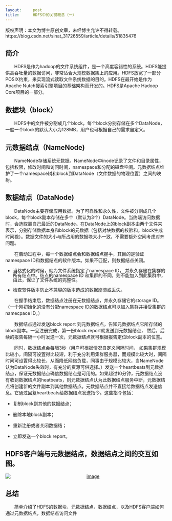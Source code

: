 ```yaml
---
layout:     post
title:      HDFS中的关键概念（一）
---
```

<div id="article_content" class="article_content clearfix csdn-tracking-statistics" data-pid="blog" data-mod="popu_307" data-dsm="post">
								<div class="article-copyright">
					版权声明：本文为博主原创文章，未经博主允许不得转载。					https://blog.csdn.net/sinat_31726559/article/details/51835476				</div>
								            <link rel="stylesheet" href="https://csdnimg.cn/release/phoenix/template/css/ck_htmledit_views-f76675cdea.css">
						<div class="htmledit_views" id="content_views">
                
<h2 dir="ltr" align="left"><span style="font-family:'WenQuanYi Zen Hei Sharp';"><span lang="zh-cn" xml:lang="zh-cn"><strong>简介</strong></span></span></h2>
<p dir="ltr" style="text-indent:.29in;">HDFS<span style="font-family:'WenQuanYi Zen Hei Sharp';"><span lang="zh-cn" xml:lang="zh-cn">是作为</span></span>hadoop<span style="font-family:'WenQuanYi Zen Hei Sharp';"><span lang="zh-cn" xml:lang="zh-cn">的文件系统组件，是一个高度容错性的系统。</span></span>HDFS<span style="font-family:'WenQuanYi Zen Hei Sharp';"><span lang="zh-cn" xml:lang="zh-cn">能提供高吞吐量的数据访问，非常适合大规模数据集上的应用。</span></span>HDFS<span style="font-family:'WenQuanYi Zen Hei Sharp';"><span lang="zh-cn" xml:lang="zh-cn">放宽了一部分</span></span>POSIX<span style="font-family:'WenQuanYi Zen Hei Sharp';"><span lang="zh-cn" xml:lang="zh-cn">约束，<span lang="zh-cn" xml:lang="zh-cn">来实现流式读取文件系统数据的目的</span>。</span></span>HDFS<span style="font-family:'WenQuanYi Zen Hei Sharp';"><span lang="zh-cn" xml:lang="zh-cn">在最开始是作为</span></span>Apache
 Nutch<span style="font-family:'WenQuanYi Zen Hei Sharp';"><span lang="zh-cn" xml:lang="zh-cn">搜索引擎项目的基础架构而开发的。</span></span>HDFS<span style="font-family:'WenQuanYi Zen Hei Sharp';"><span lang="zh-cn" xml:lang="zh-cn">是</span></span>Apache Hadoop Core<span style="font-family:'WenQuanYi Zen Hei Sharp';"><span lang="zh-cn" xml:lang="zh-cn">项目的一部分。</span></span></p>
<h2 dir="ltr" align="left"><span style="font-family:'WenQuanYi Zen Hei Sharp';"><span lang="zh-cn" xml:lang="zh-cn"><strong>数据块（</strong></span></span><strong>block</strong><span style="font-family:'WenQuanYi Zen Hei Sharp';"><span lang="zh-cn" xml:lang="zh-cn"><strong>）</strong></span></span></h2>
<p dir="ltr" style="text-indent:.29in;">HDFS<span style="font-family:'WenQuanYi Zen Hei Sharp';"><span lang="zh-cn" xml:lang="zh-cn">中的文件被分割成几个</span></span>block<span style="font-family:'WenQuanYi Zen Hei Sharp';"><span lang="zh-cn" xml:lang="zh-cn">，每个</span></span>block<span style="font-family:'WenQuanYi Zen Hei Sharp';"><span lang="zh-cn" xml:lang="zh-cn">分别存储在多个</span></span>DataNode<span style="font-family:'WenQuanYi Zen Hei Sharp';"><span lang="zh-cn" xml:lang="zh-cn">，一般一个</span></span>block<span style="font-family:'WenQuanYi Zen Hei Sharp';"><span lang="zh-cn" xml:lang="zh-cn">的默认大小为</span></span>128MB<span style="font-family:'WenQuanYi Zen Hei Sharp';"><span lang="zh-cn" xml:lang="zh-cn">，用户也可根据自己的需求自定义。</span></span></p>
<h2 dir="ltr" align="left"><span style="font-family:'WenQuanYi Zen Hei Sharp';"><span lang="zh-cn" xml:lang="zh-cn"><strong>元数据结点（</strong></span></span><strong>NameNode)</strong></h2>
<p dir="ltr" style="text-indent:.29in;">NameNode<span style="font-family:'WenQuanYi Zen Hei Sharp';"><span lang="zh-cn" xml:lang="zh-cn">存储系统元数据。</span></span>NameNode<span style="font-family:'WenQuanYi Zen Hei Sharp';"><span lang="zh-cn" xml:lang="zh-cn">中</span></span>inode<span style="font-family:'WenQuanYi Zen Hei Sharp';"><span lang="zh-cn" xml:lang="zh-cn">记录了文件和目录属性，包括权限，修改时间和访问时间，</span></span>namespace<span style="font-family:'WenQuanYi Zen Hei Sharp';"><span lang="zh-cn" xml:lang="zh-cn">和分配的磁盘空间。元数据结点维护了一个</span></span>namespace<span style="font-family:'WenQuanYi Zen Hei Sharp';"><span lang="zh-cn" xml:lang="zh-cn">树<span style="background:#ffffff;">和</span></span></span><span style="background:#ffffff;">block</span><span style="font-family:'WenQuanYi Zen Hei Sharp';"><span lang="zh-cn" xml:lang="zh-cn"><span style="background:#ffffff;">到</span></span></span><span style="background:#ffffff;">DataNode<span style="font-family:'WenQuanYi Zen Hei Sharp';"><span lang="zh-cn" xml:lang="zh-cn">（文件数据的物理位置）之间的映射。</span></span></span></p>
<h2 dir="ltr" align="left"><span style="font-family:'WenQuanYi Zen Hei Sharp';"><span lang="zh-cn" xml:lang="zh-cn"><strong>数据结点（</strong></span></span><strong>DataNode)</strong></h2>
<p dir="ltr" style="text-indent:.29in;">DataNode<span style="font-family:'WenQuanYi Zen Hei Sharp';"><span lang="zh-cn" xml:lang="zh-cn">主要存储应用数据。为了可靠性和永久性，文件被分割成几个</span></span>block<span style="font-family:'WenQuanYi Zen Hei Sharp';"><span lang="zh-cn" xml:lang="zh-cn">，每个</span></span>block<span style="font-family:'WenQuanYi Zen Hei Sharp';"><span lang="zh-cn" xml:lang="zh-cn">副本存储在多个（<span lang="zh-cn" xml:lang="zh-cn">默认</span>为</span></span>3<span style="font-family:'WenQuanYi Zen Hei Sharp';"><span lang="zh-cn" xml:lang="zh-cn">个）</span></span>DataNode<span style="font-family:'WenQuanYi Zen Hei Sharp';"><span lang="zh-cn" xml:lang="zh-cn">。当终端访问数据时，会选取离自己最近的</span></span>DataNode<span style="font-family:'WenQuanYi Zen Hei Sharp';"><span lang="zh-cn" xml:lang="zh-cn">。在</span></span>DataNode<span style="font-family:'WenQuanYi Zen Hei Sharp';"><span lang="zh-cn" xml:lang="zh-cn">上的</span></span>block<span style="font-family:'WenQuanYi Zen Hei Sharp';"><span lang="zh-cn" xml:lang="zh-cn">副本由两个文件来表示，分别存储数据本身和</span></span>block<span style="font-family:'WenQuanYi Zen Hei Sharp';"><span lang="zh-cn" xml:lang="zh-cn">的元数据（包括对块数据的校验和，</span></span>block<span style="font-family:'WenQuanYi Zen Hei Sharp';"><span lang="zh-cn" xml:lang="zh-cn">生成时间戳）。数据文件的大小与所占用的数据块大小一致，不需要额外空间考虑对齐问题。</span></span></p>
<p dir="ltr" style="text-indent:.29in;"><span style="font-family:'WenQuanYi Zen Hei Sharp';"><span lang="zh-cn" xml:lang="zh-cn">在启动过程中，每一个数据结点会和数据结点握手，其目的是验证</span></span>namespace ID<span style="font-family:'WenQuanYi Zen Hei Sharp';"><span lang="zh-cn" xml:lang="zh-cn">和数据结点的软件版本。如果不匹配，则数据结点关闭。</span></span></p>
<ul dir="ltr"><li>
<p style="line-height:100%;"><span style="font-family:'WenQuanYi Zen Hei Sharp';"><span lang="zh-cn" xml:lang="zh-cn">当格式化的时候，就为文件系统指定了</span></span>namespace ID<span style="font-family:'WenQuanYi Zen Hei Sharp';"><span lang="zh-cn" xml:lang="zh-cn">，
 并永久存储在集群的所有结点中。结点的</span></span>namespace ID <span style="font-family:'WenQuanYi Zen Hei Sharp';">
<span lang="zh-cn" xml:lang="zh-cn">和集群的不同，则不能加入到此集群中，由此，保证了文件系统的完整性。</span></span></p>
</li><li>
<p style="line-height:100%;"><span style="font-family:'WenQuanYi Zen Hei Sharp';"><span lang="zh-cn" xml:lang="zh-cn">检查软件版本防止不兼容的版本造成的数据崩溃或丢失。</span></span></p>
</li></ul><p dir="ltr" style="text-indent:.29in;"><span style="font-family:'WenQuanYi Zen Hei Sharp';"><span lang="zh-cn" xml:lang="zh-cn">在握手结束后，数据结点注册在元数据结点，并永久存储它的</span></span>storage ID<span style="font-family:'WenQuanYi Zen Hei Sharp';"><span lang="zh-cn" xml:lang="zh-cn">。<span lang="zh-cn" xml:lang="zh-cn">（</span>一个刚初始化的没有分配</span></span>namespace
 ID<span style="font-family:'WenQuanYi Zen Hei Sharp';"><span lang="zh-cn" xml:lang="zh-cn">的数据结点可以加入集群并接受集群的</span></span>namecpace ID<span style="font-family:'WenQuanYi Zen Hei Sharp';"><span lang="zh-cn" xml:lang="zh-cn">。<span lang="zh-cn" xml:lang="zh-cn">）</span></span></span></p>
<p dir="ltr" style="text-indent:.29in;"><span style="font-family:'WenQuanYi Zen Hei Sharp';"><span lang="zh-cn" xml:lang="zh-cn">数据结点通过发送</span></span>block report
<span style="font-family:'WenQuanYi Zen Hei Sharp';"><span lang="zh-cn" xml:lang="zh-cn">到元数据结点，告知元数据结点它所存储的</span></span>block<span style="font-family:'WenQuanYi Zen Hei Sharp';"><span lang="zh-cn" xml:lang="zh-cn">副本。一旦注册完成，第一份</span></span>block
 report<span style="font-family:'WenQuanYi Zen Hei Sharp';"><span lang="zh-cn" xml:lang="zh-cn">就发送到元数据结点， 然后，后续的报告每隔一小时发送一次，元数据结点就可根据报告定位</span></span>block<span style="font-family:'WenQuanYi Zen Hei Sharp';"><span lang="zh-cn" xml:lang="zh-cn">副本的位置。</span></span></p>
<p dir="ltr" style="text-indent:.29in;"><span style="font-family:'WenQuanYi Zen Hei Sharp';"><span lang="zh-cn" xml:lang="zh-cn">同时，数据结点会每隔</span></span>3<span style="font-family:'WenQuanYi Zen Hei Sharp';"><span lang="zh-cn" xml:lang="zh-cn">秒<span lang="zh-cn" xml:lang="zh-cn">（用户可根据情况自定义间隔时间，
 如果集群规模比较小，间隔可设置得比较短，利于充分利用集群服务器，而规模比较大时，间隔时间可设置得比较长，从而降低网络负载，同事由于规模比较大，当</span></span></span>NameNode<span style="font-family:'WenQuanYi Zen Hei Sharp';"><span lang="zh-cn" xml:lang="zh-cn"><span lang="zh-cn" xml:lang="zh-cn">认为</span></span></span>DataNode<span style="font-family:'WenQuanYi Zen Hei Sharp';"><span lang="zh-cn" xml:lang="zh-cn"><span lang="zh-cn" xml:lang="zh-cn">失效时，有充分的资源可供选择。）</span>发送一个</span></span>heartbeats<span style="font-family:'WenQuanYi Zen Hei Sharp';"><span lang="zh-cn" xml:lang="zh-cn">到元数据结点，保证元数据结点确信数据结点是可用的。如果超过</span></span>10<span style="font-family:'WenQuanYi Zen Hei Sharp';"><span lang="zh-cn" xml:lang="zh-cn">分钟，元数据结点没有收到数据结点的</span></span>heatbeats<span style="font-family:'WenQuanYi Zen Hei Sharp';"><span lang="zh-cn" xml:lang="zh-cn">，则元数据结点认为此数据结点服务中断，元数据结点将创建新的文件副本到其他数据结点。元数据结点并不直接给数据结点发送信息。它通过回复</span></span>heartbeats<span style="font-family:'WenQuanYi Zen Hei Sharp';"><span lang="zh-cn" xml:lang="zh-cn">给数据结点发送指令。这些指令包括：</span></span></p>
<ul dir="ltr"><li>
<p><span style="font-family:'DejaVu Sans';">复制</span>block<span style="font-family:'DejaVu Sans';">到其他的数据结点；</span></p>
</li><li>
<p><span style="font-family:'DejaVu Sans';">删除本地</span>block<span style="font-family:'DejaVu Sans';">副本；</span></p>
</li><li>
<p><span style="font-family:'DejaVu Sans';">重新注册或者关闭数据结；</span></p>
</li><li>
<p><span style="font-family:'DejaVu Sans';">立即发送一个</span>block report<span style="font-family:'DejaVu Sans';">。</span></p>
</li></ul><h2 dir="ltr" align="left"><strong>HDFS</strong><span style="font-family:'WenQuanYi Zen Hei Sharp';"><span lang="zh-cn" xml:lang="zh-cn"><span lang="zh-cn" xml:lang="zh-cn"><strong>客户端</strong></span><span lang="zh-cn" xml:lang="zh-cn"><strong>与</strong></span><span lang="zh-cn" xml:lang="zh-cn"><strong>元数据结点</strong></span><span lang="zh-cn" xml:lang="zh-cn"><strong>，</strong></span><span lang="zh-cn" xml:lang="zh-cn"><strong>数据结点之间的交互如图。</strong></span></span></span></h2>
<p dir="ltr" style="text-indent:.29in;"><a href="https://www.ibm.com/developerworks/community/blogs/5144904d-5d75-45ed-9d2b-cf1754ee936a/resource/BLOGS_UPLOADED_IMAGES_2016/HDFS_fig1.gif" rel="nofollow" style="display:block;"><img alt="image" src="https://www.ibm.com/developerworks/community/blogs/5144904d-5d75-45ed-9d2b-cf1754ee936a/resource/BLOGS_UPLOADED_IMAGES_2016/HDFS_fig1.gif" style="display:block;text-align:center;"></a></p>
<h2 dir="ltr" align="left"><span style="font-family:'DejaVu Sans';"><span lang="zh-cn" xml:lang="zh-cn"><strong>总结</strong></span></span></h2>
<p dir="ltr" style="text-indent:.29in;"><span style="font-family:'WenQuanYi Zen Hei Sharp';"><span lang="zh-cn" xml:lang="zh-cn">简单介绍了</span></span>HDFS<span style="font-family:'WenQuanYi Zen Hei Sharp';"><span lang="zh-cn" xml:lang="zh-cn">的数据块，元数据结点，数据结点，以及</span></span>HDFS<span style="font-family:'WenQuanYi Zen Hei Sharp';"><span lang="zh-cn" xml:lang="zh-cn">客户端如何<span lang="zh-cn" xml:lang="zh-cn">通过</span>元数据结点<span lang="zh-cn" xml:lang="zh-cn">，</span>数据结点<span lang="zh-cn" xml:lang="zh-cn">访问文件</span></span></span></p>
            </div>
                </div>